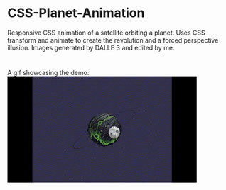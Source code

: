 # CSS-Planet-Animation
Responsive CSS animation of a satellite orbiting a planet. Uses CSS transform and animate to create the revolution and a forced perspective illusion. Images generated by DALLE 3 and edited by me.

#
A gif showcasing the demo:
![](https://github.com/GucciGib/CSS-Planet-Animation/blob/main/images/AnimationClip.gif)

